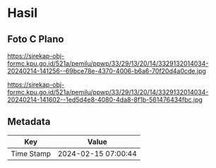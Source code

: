 # Hasil

## Foto C Plano

https://sirekap-obj-formc.kpu.go.id/521a/pemilu/ppwp/33/29/13/20/14/3329132014034-20240214-141256--69bce78e-4370-4006-b6a6-70f20d4a0cde.jpg

https://sirekap-obj-formc.kpu.go.id/521a/pemilu/ppwp/33/29/13/20/14/3329132014034-20240214-141602--1ed5d4e8-4080-4da8-8f1b-561476434fbc.jpg


## Metadata

| Key        | Value               |
| ---------- | ------------------- |
| Time Stamp | 2024-02-15 07:00:44 |



